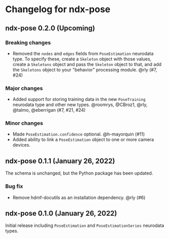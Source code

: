 # Changelog for ndx-pose

## ndx-pose 0.2.0 (Upcoming)

### Breaking changes
- Removed the `nodes` and `edges` fields from `PoseEstimation` neurodata type. To specify these,
  create a `Skeleton` object with those values, create a `Skeletons` object and pass the `Skeleton`
  object to that, and add the `Skeletons` object to your "behavior" processing module. @rly (#7, #24)

### Major changes
- Added support for storing training data in the new `PoseTraining` neurodata type and other new types.
  @roomrys, @CBroz1, @rly, @talmo, @eberrigan (#7, #21, #24)

### Minor changes
- Made `PoseEstimation.confidence` optional. @h-mayorquin (#11)
- Added ability to link a `PoseEstimation` object to one or more camera devices.

## ndx-pose 0.1.1 (January 26, 2022)

The schema is unchanged, but the Python package has been updated.

### Bug fix
- Remove hdmf-docutils as an installation dependency. @rly (#6)

## ndx-pose 0.1.0 (January 26, 2022)

Initial release including `PoseEstimation` and `PoseEstimationSeries` neurodata types.
